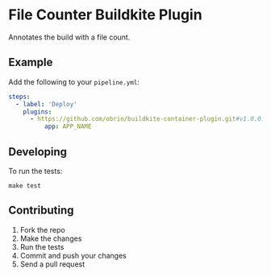 # File Counter Buildkite Plugin

Annotates the build with a file count.

## Example

Add the following to your `pipeline.yml`:

```yml
steps:
  - label: 'Deploy'
    plugins:
      - https://github.com/obrin/buildkite-container-plugin.git#v1.0.0:
          app: APP_NAME
```

## Developing

To run the tests:

```shell
make test
```

## Contributing

1. Fork the repo
2. Make the changes
3. Run the tests
4. Commit and push your changes
5. Send a pull request